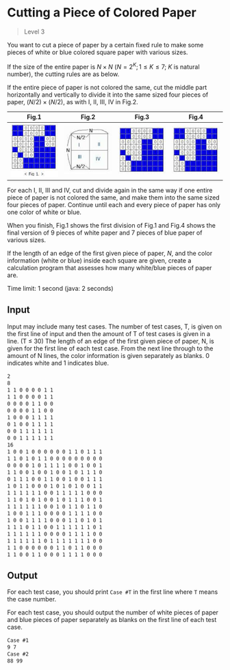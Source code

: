 # Cutting a Piece of Colored Paper
>
> Level 3

You want to cut a piece of paper by a certain fixed rule to make some pieces of white or blue colored square paper with various sizes.

If the size of the entire paper is $N \times N$ ($N = 2^K; 1 \leq K \leq 7$; $K$ is natural number), the cutting rules are as below.

If the entire piece of paper is not colored the same, cut the middle part horizontally and vertically to divide it into the same sized four pieces of paper, $(N/2) \times (N/2)$, as with I, II, III, IV in Fig.2.

|Fig.1|Fig.2|Fig.3|Fig.4|
|-|-|-|-|
|![](./Fig1.jpg)|![](./Fig2.jpg)|![](./Fig3.jpg)|![](./Fig4.jpg)|

For each I, II, III and IV, cut and divide again in the same way if one entire piece of paper is not colored the same, and make them into the same sized four pieces of paper.
Continue until each and every piece of paper has only one color of white or blue.

When you finish, Fig.1 shows the first division of Fig.1 and Fig.4 shows the final version of 9 pieces of white paper and 7 pieces of blue paper of various sizes.

If the length of an edge of the first given piece of paper, $N$, and the color information (white or blue) inside each square are given, create a calculation program that assesses how many white/blue pieces of paper are.

Time limit: 1 second (java: 2 seconds)

## Input

Input may include many test cases. The number of test cases, T, is given on the first line of input and then the amount of T of test cases is given in a line. (T ≤ 30)
The length of an edge of the first given piece of paper, N, is given for the first line of each test case.
From the next line through to the amount of N lines, the color information is given separately as blanks. 0 indicates white and 1 indicates blue.

```
2
8
1 1 0 0 0 0 1 1
1 1 0 0 0 0 1 1
0 0 0 0 1 1 0 0
0 0 0 0 1 1 0 0
1 0 0 0 1 1 1 1
0 1 0 0 1 1 1 1
0 0 1 1 1 1 1 1
0 0 1 1 1 1 1 1
16
1 0 0 1 0 0 0 0 0 0 1 1 0 1 1 1
1 1 0 1 0 1 1 0 0 0 0 0 0 0 0 0
0 0 0 0 1 0 1 1 1 1 0 0 1 0 0 1
1 1 0 0 1 0 0 1 0 0 1 0 1 1 1 0
0 1 1 1 0 0 1 1 0 0 1 0 0 1 1 1
1 0 1 1 0 0 0 1 0 1 0 1 0 0 1 1
1 1 1 1 1 1 0 0 1 1 1 1 1 0 0 0
1 1 0 1 0 1 0 0 1 0 1 1 1 0 0 1
1 1 1 1 1 1 0 0 1 0 1 1 0 1 1 0
1 0 0 1 1 1 0 0 0 0 1 1 1 1 0 0
1 0 0 1 1 1 1 0 0 0 1 1 0 1 0 1
1 1 1 0 1 1 0 0 1 1 1 1 1 1 0 1
1 1 1 1 1 1 0 0 0 0 1 1 1 1 0 0
1 1 1 1 1 1 0 1 1 1 1 1 1 1 0 0
1 1 0 0 0 0 0 0 1 1 0 1 1 0 0 0
1 1 0 0 1 1 0 0 0 1 1 1 1 0 0 0
```

## Output

For each test case, you should print `Case #T` in the first line where `T` means the case number.

For each test case, you should output the number of white pieces of paper and blue pieces of paper separately as blanks on the first line of each test case.

```
Case #1
9 7
Case #2
88 99
```
